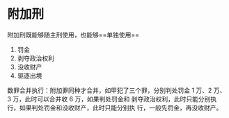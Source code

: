 # 附加刑

附加刑既能够随主刑使用，也能够==单独使用==

1. 罚金
2. 剥夺政治权利
3. 没收财产
4. 驱逐出境

数罪合并执行：附加罪同种才合并，如甲犯了三个罪，分别判处罚金 1 万、2 万、3 万，此时可以合并收 6 万，如果判处罚金和
剥夺政治权利，此时只能分别执行，如果判处罚金和没收财产，此时只能分别执
行，一般先罚金，再没收财产。

